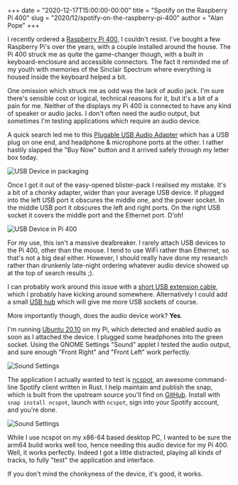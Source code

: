 +++
date = "2020-12-17T15:00:00-00:00"
title = "Spotify on the Raspberry Pi 400"
slug = "2020/12/spotify-on-the-raspberry-pi-400"
author = "Alan Pope"
+++

I recently ordered a [Raspberry Pi 400](https://geni.us/A7doLdy), I couldn't resist. I've bought a few Raspberry Pi's over the years, with a couple installed around the house. The Pi 400 struck me as quite the game-changer though, with a built in keyboard-enclosure and accessible connectors. The fact it reminded me of my youth with memories of the Sinclair Spectrum where everything is housed inside the keyboard helped a bit. 

One omission which struck me as odd was the lack of audio jack. I'm sure there's sensible cost or logical, technical reasons for it, but it's a bit of a pain for me. Neither of the displays my Pi 400 is connected to have any kind of speaker or audio jacks. I don't often need the audio output, but sometimes I'm testing applications which require an audio device. 

A quick search led me to this [Plugable USB Audio Adapter](https://geni.us/31ZAy) which has a USB plug on one end, and headphone & microphone ports at the other. I rather hastily slapped the "Buy Now" button and it arrived safely through my letter box today. 

![USB Device in packaging](/blog/images/2020-12-17/IMG_20201217_130747.jpg)

Once I got it out of the easy-opened blister-pack I realised my mistake. It's a bit of a chonky adapter, wider than your average USB device. If plugged into the left USB port it obscures the middle one, and the power socket. In the middle USB port it obscures the left and right ports. On the right USB socket it covers the middle port and the Ethernet port. D'oh!

![USB Device in Pi 400](/blog/images/2020-12-17/IMG_20201217_161135.jpg)

For my use, this isn't a massive dealbreaker. I rarely attach USB devices to the Pi 400, other than the mouse. I tend to use WiFi rather than Ethernet, so that's not a big deal either. However, I should really have done my research rather than drunkenly late-night ordering whatever audio device showed up at the top of search results ;).

I can probably work around this issue with a [short USB extension cable](https://geni.us/E8lxZc), which I probably have kicking around somewhere. Alternatively I could add a small [USB hub](https://geni.us/p7BdHhh) which will give me more USB sockets of course. 

More importantly though, does the audio device work? **Yes**. 

I'm running [Ubuntu 20.10](https://ubuntu.com/blog/ubuntu-20-10-on-raspberry-pi-delivers-the-full-linux-desktop-and-micro-clouds) on my Pi, which detected and enabled audio as soon as I attached the device. I plugged some headphones into the green socket. Using the GNOME Settings "Sound" applet I tested the audio output, and sure enough "Front Right" and "Front Left" work perfectly.

![Sound Settings](/blog/images/2020-12-17/2020-12-17_13-13-50.png)

The application I actually wanted to test is [ncspot](https://snapcraft.io/ncspot), an awesome command-line Spotify client written in Rust. I help maintain and publish the snap, which is built from the upstream source you'll find on [GitHub](https://github.com/hrkfdn/ncspot). Install with `snap install ncspot`, launch with `ncspot`, sign into your Spotify account, and you're done. 

![Sound Settings](/blog/images/2020-12-17/2020-12-17_13-23-15.png)

While I use ncspot on my x86-64 based desktop PC, I wanted to be sure the arm64 build works well too, hence needing this audio device for my Pi 400. Well, it works perfectly. Indeed I got a little distracted, playing all kinds of tracks, to fully "test" the application and interface.

If you don't mind the chonkyness of the device, it's good, it works.

